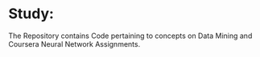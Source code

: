 # Study:

The Repository contains Code pertaining to concepts on Data Mining and Coursera Neural Network Assignments.
